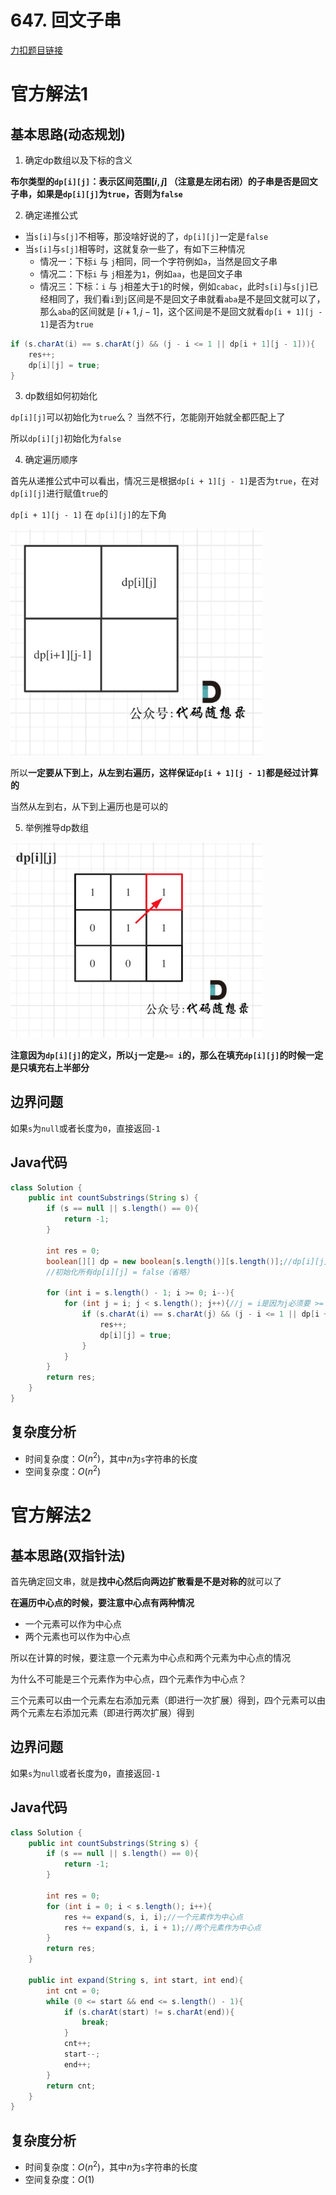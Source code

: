 # 647. 回文子串

[力扣题目链接](https://leetcode-cn.com/problems/palindromic-substrings/)

# 官方解法1

## 基本思路(动态规划)

1. 确定dp数组以及下标的含义

<strong>布尔类型的`dp[i][j]`：表示区间范围$[i,j]$ （注意是左闭右闭）的子串是否是回文子串，如果是`dp[i][j]`为`true`，否则为`false`</strong>

2. 确定递推公式

- 当`s[i]`与`s[j]`不相等，那没啥好说的了，`dp[i][j]`一定是`false`
- 当`s[i]`与`s[j]`相等时，这就复杂一些了，有如下三种情况	
	- 情况一：下标`i` 与 `j`相同，同一个字符例如`a`，当然是回文子串
	- 情况二：下标`i` 与 `j`相差为`1`，例如`aa`，也是回文子串
	- 情况三：下标：`i` 与 `j`相差大于`1`的时候，例如`cabac`，此时`s[i]`与`s[j]`已经相同了，我们看`i`到`j`区间是不是回文子串就看`aba`是不是回文就可以了，那么`aba`的区间就是 $[i + 1, j - 1]$，这个区间是不是回文就看`dp[i + 1][j - 1]`是否为`true`

```java
if (s.charAt(i) == s.charAt(j) && (j - i <= 1 || dp[i + 1][j - 1])){
    res++;
    dp[i][j] = true;
}
```

3. dp数组如何初始化

`dp[i][j]`可以初始化为`true`么？ 当然不行，怎能刚开始就全都匹配上了

所以`dp[i][j]`初始化为`false`

4. 确定遍历顺序

首先从递推公式中可以看出，情况三是根据`dp[i + 1][j - 1]`是否为`true`，在对`dp[i][j]`进行赋值`true`的

`dp[i + 1][j - 1]` 在 `dp[i][j]`的左下角

<img src="../Pictures/647. 回文子串.png" width="80%"/>

所以<strong>一定要从下到上，从左到右遍历，这样保证`dp[i + 1][j - 1]`都是经过计算的</strong>

当然从左到右，从下到上遍历也是可以的

5. 举例推导dp数组

<img src="../Pictures/647. 回文子串02.png" width="80%"/>

<strong>注意因为`dp[i][j]`的定义，所以`j`一定是`>= i`的，那么在填充`dp[i][j]`的时候一定是只填充右上半部分</strong>

## 边界问题

如果`s`为`null`或者长度为`0`，直接返回`-1`

## Java代码
```java
class Solution {
    public int countSubstrings(String s) {
        if (s == null || s.length() == 0){
            return -1;
        }

        int res = 0;
        boolean[][] dp = new boolean[s.length()][s.length()];//dp[i][j]: 区间[i, j]的子串是否为回文子串
        //初始化所有dp[i][j] = false（省略）

        for (int i = s.length() - 1; i >= 0; i--){
            for (int j = i; j < s.length(); j++){//j = i是因为j必须要 >= i（即dp矩阵只考虑右上半部分）
                if (s.charAt(i) == s.charAt(j) && (j - i <= 1 || dp[i + 1][j - 1])){
                    res++;
                    dp[i][j] = true;
                }
            }
        }
        return res;
    }
}
```

## 复杂度分析
- 时间复杂度：$O(n^{2})$，其中$n$为`s`字符串的长度
- 空间复杂度：$O(n^{2})$

# 官方解法2

## 基本思路(双指针法)

首先确定回文串，就是<strong>找中心然后向两边扩散看是不是对称的</strong>就可以了

<strong>在遍历中心点的时候，要注意中心点有两种情况</strong>

- 一个元素可以作为中心点
- 两个元素也可以作为中心点

所以在计算的时候，要注意一个元素为中心点和两个元素为中心点的情况

为什么不可能是三个元素作为中心点，四个元素作为中心点？

三个元素可以由一个元素左右添加元素（即进行一次扩展）得到，四个元素可以由两个元素左右添加元素（即进行两次扩展）得到

## 边界问题

如果`s`为`null`或者长度为`0`，直接返回`-1`

## Java代码
```java
class Solution {
    public int countSubstrings(String s) {
        if (s == null || s.length() == 0){
            return -1;
        }

        int res = 0;
        for (int i = 0; i < s.length(); i++){
            res += expand(s, i, i);//一个元素作为中心点
            res += expand(s, i, i + 1);//两个元素作为中心点
        }
        return res;
    }

    public int expand(String s, int start, int end){
        int cnt = 0;
        while (0 <= start && end <= s.length() - 1){
            if (s.charAt(start) != s.charAt(end)){
                break;
            }
            cnt++;
            start--;
            end++;
        }
        return cnt;
    }
}
```

## 复杂度分析
- 时间复杂度：$O(n^{2})$，其中$n$为`s`字符串的长度
- 空间复杂度：$O(1)$